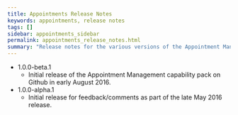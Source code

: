 ```yaml
---
title: Appointments Release Notes
keywords: appointments, release notes
tags: []
sidebar: appointments_sidebar
permalink: appointments_release_notes.html
summary: "Release notes for the various versions of the Appointment Management capability."
---
```


- 1.0.0-beta.1
  - Initial release of the Appointment Management capability pack on Github in early August 2016.
- 1.0.0-alpha.1
  - Initial release for feedback/comments as part of the late May 2016 release.
